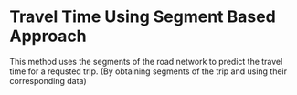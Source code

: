# Travel Time Using Segment Based Approach

This method uses the segments of the road network to predict the travel time for a requsted trip. (By obtaining segments of 
the trip and using their corresponding data)
